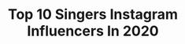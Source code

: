 ---
title: Top 10 Singers Instagram Influencers In 2020
description: >-
  Find top singers Instagram influencers in 2020. Most popular hashtags: #brunette #czechgirl #model #photoshooting.
platform: Instagram
profiles:
  - username: "sabrinasalernofficial"
    fullname: >-
      SABRINA SALERNO OFFICIAL
    location: "Italy"
    followers: 447478
    engagement: 382
    commentsToLikes: 0.027763
    id: ck6tqeug1r1nw0j713t025nq0
    verified: true
    hashtags: ""
  - username: "hlaroushdy"
    fullname: >-
      Hla Roushdy | هلا رشدي
    location: ""
    followers: 167314
    engagement: 752
    commentsToLikes: 0.008230
    id: ck135p9922jvj0i19lwa90gjs
    verified: true
    hashtags: "#flying, #sharmelsheikh, #happiness, #freedom"
  - username: "mrgarystringer"
    fullname: >-
      Gary Stringer
    location: "United Kingdom"
    followers: 6674
    engagement: 787
    commentsToLikes: 0.043956
    id: ck15uzoqrp8g70i19fqnkhwf4
    verified: false
    hashtags: "#cheddar, #bmx, #pumptrack, #getloud"
  - username: "sowelu_"
    fullname: >-
      Sowelu
    location: "Japan"
    followers: 33066
    engagement: 392
    commentsToLikes: 0.018450
    id: ck5hrrtu6vdcb0i11yrfp8tqq
    verified: false
    hashtags: "#bubblegum, #drum, #refresh, #oldschool"
  - username: "mohamad_khoramdare"
    fullname: >-
      محمد
    location: "Iran"
    followers: 64159
    engagement: 967
    commentsToLikes: 0.250834
    id: ck13awp5esjop0i192qmhm83t
    verified: false
    hashtags: ""
  - username: "irinaharutyunyan"
    fullname: >-
      Irina Harutyunyan ♏
    location: ""
    followers: 25096
    engagement: 289
    commentsToLikes: 0.022943
    id: ck5ztfd420avr0i144bn9l2x7
    verified: false
    hashtags: "#irinaharutyunyan, #erevan, #armenia, #gyumri"
  - username: "vicky_nayaran"
    fullname: >-
      Vicky トリ
    location: ""
    followers: 2017
    engagement: 1807
    commentsToLikes: 0.038185
    id: ck8swvfgvfduf0j78w043rmwa
    verified: false
    hashtags: "#acousticsong, #foryou, #cecky, #tonenivono"
  - username: "aima_baig_official"
    fullname: >-
      Aima Baig
    location: ""
    followers: 2312280
    engagement: 353
    commentsToLikes: 0.008589
    id: ck0w0a2yqd5pi0i19biezl391
    verified: true
    hashtags: "#shammalqureshi, #watchthisspace, #mintpr, #staysafe"
  - username: "artmiross"
    fullname: >-
      Arta
    location: "Iran"
    followers: 561990
    engagement: 1007
    commentsToLikes: 0.124006
    id: ck0vwcc8ct2600i19z6k76vo5
    verified: true
    hashtags: "#23"
  - username: "parmisir"
    fullname: >-
      Parmis
    location: "Iran"
    followers: 353093
    engagement: 285
    commentsToLikes: 0.059451
    id: ck0w6jpyf8w6p0i19ta1r9e0t
    verified: false
    hashtags: "#songwriter, #health, #planetearth, #parmisir"
---
